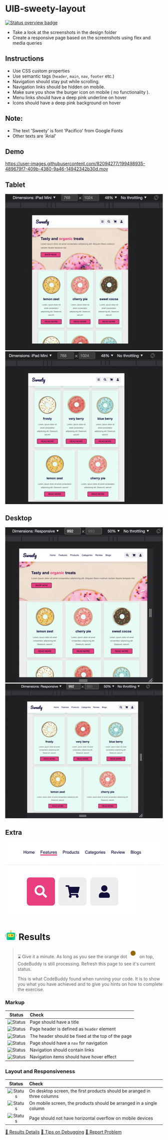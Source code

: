 # UIB-sweety-layout
[![Status overview badge](../../blob/badges/.github/badges/main/badge.svg)](#-results)


- Take a look at the screenshots in the design folder
- Create a responsive page based on the screenshots using flex and media queries

## Instructions

- Use CSS custom properties
- Use semantic tags (`header`, `main`, `nav`, `footer` etc.)
- Navigation should stay put while scrolling.
- Navigation links should be hidden on mobile.
- Make sure you show the burger icon on mobile ( no functionality ).
- Menu links should have a deep pink underline on hover
- Icons should have a deep pink background on hover

## Note:

- The text 'Sweety' is font 'Pacifico' from Google Fonts
- Other texts are 'Arial'

## Demo

https://user-images.githubusercontent.com/82094277/199498935-489679f7-409b-4380-9a46-14942342b30d.mov

## Tablet

![tablet](designs/tablet.png)
![tablet2](designs/tablet2.png)

## Desktop

![desktop](designs/desk.png)
![desktop2](designs/desk2.png)

## Extra

![menu](designs/menu.png)
![icons](designs/icons.png)

[//]: # (autograding info start)
# <img src="https://github.com/DCI-EdTech/autograding-setup/raw/main/assets/bot-large.svg" alt="" data-canonical-src="https://github.com/DCI-EdTech/autograding-setup/raw/main/assets/bot-large.svg" height="31" /> Results
> ⌛ Give it a minute. As long as you see the orange dot ![processing](https://raw.githubusercontent.com/DCI-EdTech/autograding-setup/main/assets/processing.svg) on top, CodeBuddy is still processing. Refresh this page to see it's current status.
>
> This is what CodeBuddy found when running your code. It is to show you what you have achieved and to give you hints on how to complete the exercise.


### Markup

|                 Status                  | Check                                                                                    |
| :-------------------------------------: | :--------------------------------------------------------------------------------------- |
| ![Status](../../blob/badges/.github/badges/main/status0.svg) | Page should have a title |
| ![Status](../../blob/badges/.github/badges/main/status1.svg) | Page header is defined as `header` element |
| ![Status](../../blob/badges/.github/badges/main/status2.svg) | The header should be fixed at the top of the page |
| ![Status](../../blob/badges/.github/badges/main/status3.svg) | Page should have a `nav` for navigation |
| ![Status](../../blob/badges/.github/badges/main/status4.svg) | Navigation should contain links |
| ![Status](../../blob/badges/.github/badges/main/status5.svg) | Navigation items should have hover effect |

### Layout and Responsiveness

|                 Status                  | Check                                                                                    |
| :-------------------------------------: | :--------------------------------------------------------------------------------------- |
| ![Status](../../blob/badges/.github/badges/main/status6.svg) | On desktop screen, the first products should be aranged in three columns |
| ![Status](../../blob/badges/.github/badges/main/status7.svg) | On mobile screen, the products should be arranged in a single column |
| ![Status](../../blob/badges/.github/badges/main/status8.svg) | Page should not have horizontal overflow on mobile devices |



[🔬 Results Details](../../actions)
[🐞 Tips on Debugging](https://github.com/DCI-EdTech/autograding-setup/wiki/How-to-work-with-CodeBuddy)
[📢 Report Problem](https://docs.google.com/forms/d/e/1FAIpQLSfS8wPh6bCMTLF2wmjiE5_UhPiOEnubEwwPLN_M8zTCjx5qbg/viewform?usp=pp_url&entry.652569746=UIB-sweety-layout)


[//]: # (autograding info end)
